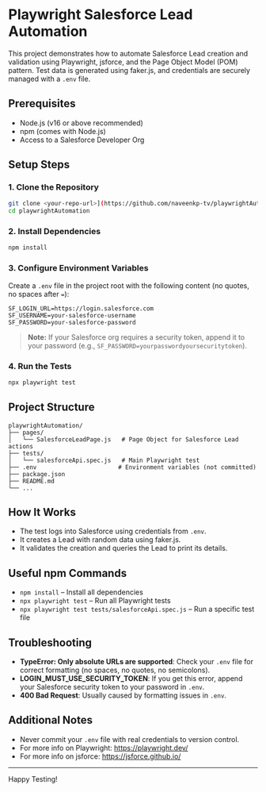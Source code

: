 # Playwright Salesforce Lead Automation

This project demonstrates how to automate Salesforce Lead creation and validation using Playwright, jsforce, and the Page Object Model (POM) pattern. Test data is generated using faker.js, and credentials are securely managed with a `.env` file.

## Prerequisites

- Node.js (v16 or above recommended)
- npm (comes with Node.js)
- Access to a Salesforce Developer Org

## Setup Steps

### 1. Clone the Repository
```bash
git clone <your-repo-url>](https://github.com/naveenkp-tv/playwrightAutomation.git
cd playwrightAutomation
```

### 2. Install Dependencies
```bash
npm install
```

### 3. Configure Environment Variables
Create a `.env` file in the project root with the following content (no quotes, no spaces after `=`):
```
SF_LOGIN_URL=https://login.salesforce.com
SF_USERNAME=your-salesforce-username
SF_PASSWORD=your-salesforce-password
```
> **Note:** If your Salesforce org requires a security token, append it to your password (e.g., `SF_PASSWORD=yourpasswordyoursecuritytoken`).

### 4. Run the Tests
```bash
npx playwright test
```

## Project Structure
```
playwrightAutomation/
├── pages/
│   └── SalesforceLeadPage.js   # Page Object for Salesforce Lead actions
├── tests/
│   └── salesforceApi.spec.js   # Main Playwright test
├── .env                       # Environment variables (not committed)
├── package.json
├── README.md
└── ...
```

## How It Works
- The test logs into Salesforce using credentials from `.env`.
- It creates a Lead with random data using faker.js.
- It validates the creation and queries the Lead to print its details.

## Useful npm Commands
- `npm install` – Install all dependencies
- `npx playwright test` – Run all Playwright tests
- `npx playwright test tests/salesforceApi.spec.js` – Run a specific test file

## Troubleshooting
- **TypeError: Only absolute URLs are supported**: Check your `.env` file for correct formatting (no spaces, no quotes, no semicolons).
- **LOGIN_MUST_USE_SECURITY_TOKEN**: If you get this error, append your Salesforce security token to your password in `.env`.
- **400 Bad Request**: Usually caused by formatting issues in `.env`.

## Additional Notes
- Never commit your `.env` file with real credentials to version control.
- For more info on Playwright: https://playwright.dev/
- For more info on jsforce: https://jsforce.github.io/

---

Happy Testing!
